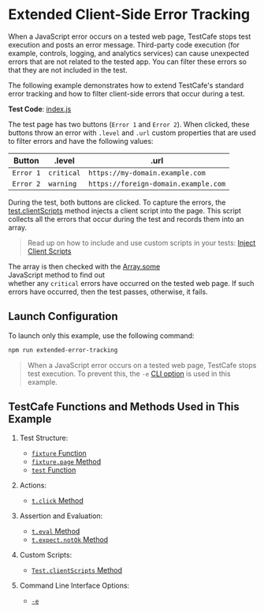 # Extended Client-Side Error Tracking

When a JavaScript error occurs on a tested web page, TestCafe stops test execution and posts an error message. Third-party code execution (for example, controls, logging, and analytics services) can cause unexpected errors that are not related to the tested app. You can filter these errors so that they are not included in the test.

The following example demonstrates how to extend TestCafe's standard error tracking and how to filter client-side errors that occur during a test.

**Test Code**: [index.js](index.js)

The test page has two buttons (`Error 1` and `Error 2`). When clicked, these buttons throw an error with `.level` and `.url` custom properties that are used to filter errors and have the following values:

|Button|.level|.url|
|------|--------|-----|
|`Error 1`|`critical`|`https://my-domain.example.com`|
|`Error 2`|`warning`|`https://foreign-domain.example.com`|

During the test, both buttons are clicked. To capture the errors, the [test.clientScripts](https://devexpress.github.io/testcafe/documentation/reference/test-api/test/clientscripts.html) method injects a client script into the page. This script collects all the errors that occur during the test and records them into an array.

> Read up on how to include and use custom scripts in your tests: [Inject Client Scripts](https://devexpress.github.io/testcafe/documentation/guides/advanced-guides/inject-client-scripts.html)

The array is then checked with the [Array.some](https://developer.mozilla.org/en-US/docs/Web/JavaScript/Reference/Global_Objects/Array/some) JavaScript method to find out whether any `critical` errors have occurred on the tested web page. If such errors have occurred, then the test passes, otherwise, it fails.

## Launch Configuration

To launch only this example, use the following command:

```sh
npm run extended-error-tracking
```

> When a JavaScript error occurs on a tested web page, TestCafe stops test execution. To prevent this, the `-e` [CLI option](https://devexpress.github.io/testcafe/documentation/reference/command-line-interface.html#-e---skip-js-errors) is used in this example.

## TestCafe Functions and Methods Used in This Example

1. Test Structure:

   - [`fixture` Function](https://devexpress.github.io/testcafe/documentation/reference/test-api/global/fixture.html)
   - [`fixture.page` Method](https://devexpress.github.io/testcafe/documentation/reference/test-api/fixture/page.html)
   - [`test` Function](https://devexpress.github.io/testcafe/documentation/reference/test-api/global/test.html)

2. Actions:

   - [`t.click` Method](https://devexpress.github.io/testcafe/documentation/reference/test-api/testcontroller/click.html)

3. Assertion and Evaluation:

   - [`t.eval` Method](https://devexpress.github.io/testcafe/documentation/reference/test-api/testcontroller/eval.html)
   - [`t.expect.notOk` Method](https://devexpress.github.io/testcafe/documentation/reference/test-api/testcontroller/expect/notok.html)

4. Custom Scripts:

   - [`Test.clientScripts` Method](https://devexpress.github.io/testcafe/documentation/reference/test-api/test/clientscripts.html)

5. Command Line Interface Options:

   - [`-e`](https://devexpress.github.io/testcafe/documentation/reference/command-line-interface.html#-e---skip-js-errors)
